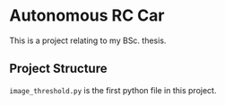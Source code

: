# Autonomous RC Car

This is a project relating to my BSc. thesis.

## Project Structure

`image_threshold.py` is the first python file in this project.
